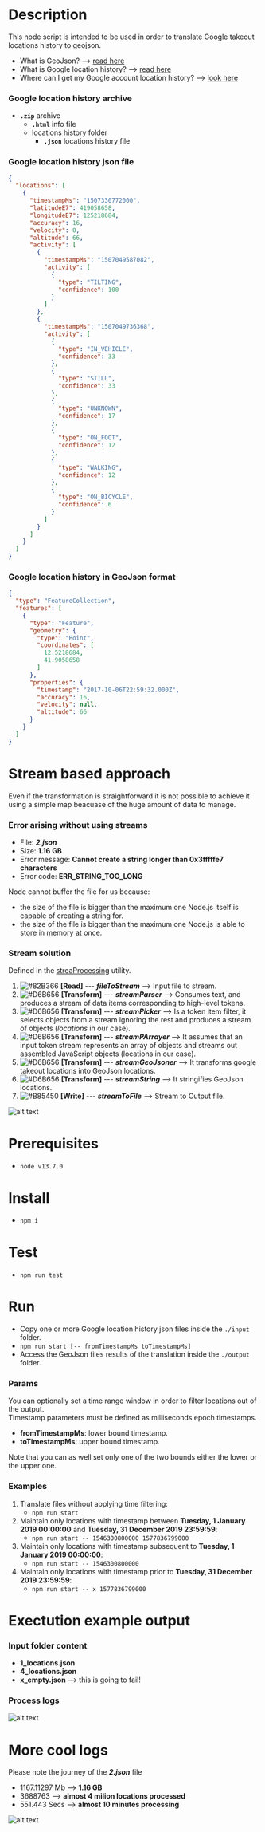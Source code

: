 # Description

This node script is intended to be used in order to translate Google takeout locations history to geojson.

- What is GeoJson? --> [read here](https://geojson.org/)
- What is Google location history? --> [read here](https://support.google.com/accounts/answer/3118687?hl=en)
- Where can I get my Google account location history? --> [look here](https://takeout.google.com/settings/takeout/custom/location_history?pli=1)


### Google location history archive
- __`.zip`__ archive
    - __`.html`__ info file
    - locations history folder
        - __`.json`__ locations history file


### Google location history json file

```json
{
  "locations": [
    {
      "timestampMs": "1507330772000",
      "latitudeE7": 419058658,
      "longitudeE7": 125218684,
      "accuracy": 16,
      "velocity": 0,
      "altitude": 66,
      "activity": [
        {
          "timestampMs": "1507049587082",
          "activity": [
            {
              "type": "TILTING",
              "confidence": 100
            }
          ]
        },
        {
          "timestampMs": "1507049736368",
          "activity": [
            {
              "type": "IN_VEHICLE",
              "confidence": 33
            },
            {
              "type": "STILL",
              "confidence": 33
            },
            {
              "type": "UNKNOWN",
              "confidence": 17
            },
            {
              "type": "ON_FOOT",
              "confidence": 12
            },
            {
              "type": "WALKING",
              "confidence": 12
            },
            {
              "type": "ON_BICYCLE",
              "confidence": 6
            }
          ]
        }
      ]
    }
  ]
}
```


### Google location history in GeoJson format

```json
{
  "type": "FeatureCollection",
  "features": [
    {
      "type": "Feature",
      "geometry": {
        "type": "Point",
        "coordinates": [
          12.5218684,
          41.9058658
        ]
      },
      "properties": {
        "timestamp": "2017-10-06T22:59:32.000Z",
        "accuracy": 16,
        "velocity": null,
        "altitude": 66
      }
    }
  ]
}
```


# Stream based approach
Even if the transformation is straightforward it is not possible to achieve it using a simple map beacuase of the huge amount of data to manage. 


### Error arising without using streams

- File: **_2.json_**
- Size: __1.16 GB__
- Error message: __Cannot create a string longer than 0x3fffffe7 characters__
- Error code: __ERR_STRING_TOO_LONG__

Node cannot buffer the file for us because: 
- the size of the file is bigger than the maximum one Node.js itself is capable of creating a string for.
- the size of the file is bigger than the maximum one Node.js is able to store in memory at once.


### Stream solution

Defined in the [streaProcessing](https://github.com/MatteoDiPaolo/GoogleTakeoutLocations_to_GeoJson/blob/master/src/lib/streamProcessing.js) utility.

1. ![#82B366](https://placehold.it/15/82B366/000000?text=+) __[Read]__ --- **_fileToStream_** --> Input file to stream.
2. ![#D6B656](https://placehold.it/15/D6B656/000000?text=+) __[Transform]__ --- **_streamParser_** --> Consumes text, and produces a stream of data items corresponding to high-level tokens.
3. ![#D6B656](https://placehold.it/15/D6B656/000000?text=+) __[Transform]__ --- **_streamPicker_** --> Is a token item filter, it selects objects from a stream ignoring the rest and produces a stream of objects (_locations_ in our case).
4. ![#D6B656](https://placehold.it/15/D6B656/000000?text=+) __[Transform]__ --- **_streamPArrayer_** --> It assumes that an input token stream represents an array of objects and streams out assembled JavaScript objects (locations in our case).
5. ![#D6B656](https://placehold.it/15/D6B656/000000?text=+) __[Transform]__ --- **_streamGeoJsoner_** --> It transforms google takeout locations into GeoJson locations.
6. ![#D6B656](https://placehold.it/15/D6B656/000000?text=+) __[Transform]__ --- **_streamString_** --> It stringifies GeoJson locations.
7. ![#B85450](https://placehold.it/15/B85450/000000?text=+) __[Write]__ --- **_streamToFile_** --> Stream to Output file.

![alt text](https://github.com/MatteoDiPaolo/GoogleTakeoutLocations_to_GeoJson/raw/master/README_1.png)


# Prerequisites

- `node v13.7.0`


# Install

- `npm i`


# Test

- `npm run test`


# Run

- Copy one or more Google location history json files inside the `./input` folder.
- `npm run start [-- fromTimestampMs toTimestampMs]`
- Access the GeoJson files results of the translation inside the `./output` folder.


### Params

You can optionally set a time range window in order to filter locations out of the output.<br>
Timestamp parameters must be defined as milliseconds epoch timestamps.
- __fromTimestampMs__: lower bound timestamp. 
- __toTimestampMs__: upper bound timestamp. 

Note that you can as well set only one of the two bounds either the lower or the upper one.


### Examples
1. Translate files without applying time filtering:
    - `npm run start`
2. Maintain only locations with timestamp between __Tuesday, 1 January 2019 00:00:00__ and __Tuesday, 31 December 2019 23:59:59__:
    - `npm run start -- 1546300800000 1577836799000`
3. Maintain only locations with timestamp subsequent to __Tuesday, 1 January 2019 00:00:00__: 
    - `npm run start -- 1546300800000`
4. Maintain only locations with timestamp prior to __Tuesday, 31 December 2019 23:59:59__: 
    - `npm run start -- x 1577836799000`


# Exectution example output


### Input folder content
- __1_locations.json__
- __4_locations.json__
- __x_empty.json__ --> this is going to fail!


### Process logs

![alt text](https://github.com/MatteoDiPaolo/GoogleTakeoutLocations_to_GeoJson/raw/master/README_2.png)


# More cool logs

Please note the journey of the **_2.json_** file
- 1167.11297 Mb --> __1.16 GB__
- 3688763 --> __almost 4 milion locations processed__
- 551.443 Secs --> __almost 10 minutes processing__

![alt text](https://github.com/MatteoDiPaolo/GoogleTakeoutLocations_to_GeoJson/raw/master/README_3.png)